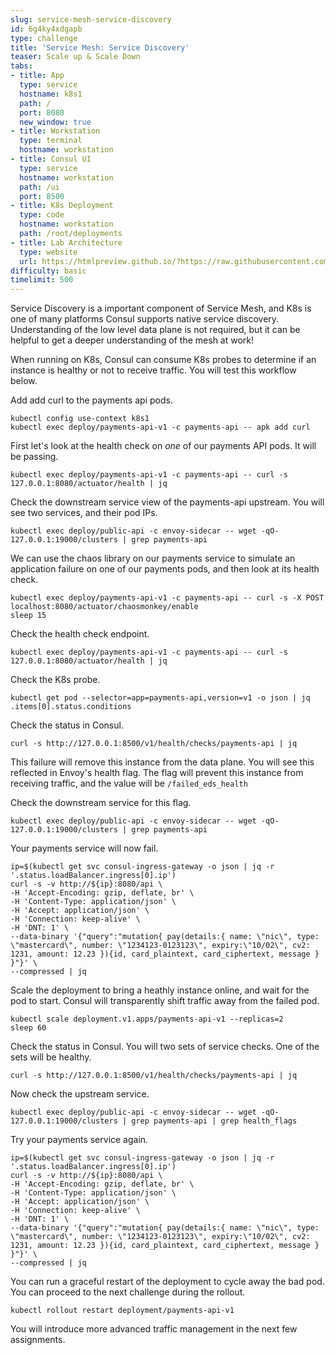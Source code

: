 ```yaml
---
slug: service-mesh-service-discovery
id: 6g4ky4xdgapb
type: challenge
title: 'Service Mesh: Service Discovery'
teaser: Scale up & Scale Down
tabs:
- title: App
  type: service
  hostname: k8s1
  path: /
  port: 8080
  new_window: true
- title: Workstation
  type: terminal
  hostname: workstation
- title: Consul UI
  type: service
  hostname: workstation
  path: /ui
  port: 8500
- title: K8s Deployment
  type: code
  hostname: workstation
  path: /root/deployments
- title: Lab Architecture
  type: website
  url: https://htmlpreview.github.io/?https://raw.githubusercontent.com/hashicorp/field-workshops-consul/master/instruqt-tracks/consul-life-of-a-developer/assets/diagrams/diagrams.html
difficulty: basic
timelimit: 500
---
```

Service Discovery is a important component of Service Mesh, and K8s is one of many platforms Consul supports native service discovery.
Understanding of the low level data plane is not required, but it can be helpful to get a deeper understanding of the mesh at work!

When running on K8s, Consul can consume K8s probes to determine if an instance is healthy or not to receive traffic.
You will test this workflow below. <br>

Add add curl to the payments api pods. <br>

```
kubectl config use-context k8s1
kubectl exec deploy/payments-api-v1 -c payments-api -- apk add curl
```

First let's look at the health check on *one* of our payments API pods. It will be passing. <br>

```
kubectl exec deploy/payments-api-v1 -c payments-api -- curl -s 127.0.0.1:8080/actuator/health | jq
```

Check the downstream service view of the payments-api upstream. You will see two services, and their pod IPs.

```
kubectl exec deploy/public-api -c envoy-sidecar -- wget -qO- 127.0.0.1:19000/clusters | grep payments-api
```

We can use the chaos library on our payments service to simulate an application failure on one of our payments pods, and then look at its health check.


```
kubectl exec deploy/payments-api-v1 -c payments-api -- curl -s -X POST localhost:8080/actuator/chaosmonkey/enable
sleep 15
```

Check the health check endpoint. <br>

```
kubectl exec deploy/payments-api-v1 -c payments-api -- curl -s 127.0.0.1:8080/actuator/health | jq
```

Check the K8s probe. <br>

```
kubectl get pod --selector=app=payments-api,version=v1 -o json | jq .items[0].status.conditions
```

Check the status in Consul. <br>

```
curl -s http://127.0.0.1:8500/v1/health/checks/payments-api | jq
```

This failure will remove this instance from the data plane. You will see this reflected in Envoy's health flag.
The flag will prevent this instance from receiving traffic, and the value will be `/failed_eds_health` <br>

Check the downstream service for this flag. <br>

```
kubectl exec deploy/public-api -c envoy-sidecar -- wget -qO- 127.0.0.1:19000/clusters | grep payments-api
```

Your payments service will now fail.

```
ip=$(kubectl get svc consul-ingress-gateway -o json | jq -r '.status.loadBalancer.ingress[0].ip')
curl -s -v http://${ip}:8080/api \
-H 'Accept-Encoding: gzip, deflate, br' \
-H 'Content-Type: application/json' \
-H 'Accept: application/json' \
-H 'Connection: keep-alive' \
-H 'DNT: 1' \
--data-binary '{"query":"mutation{ pay(details:{ name: \"nic\", type: \"mastercard\", number: \"1234123-0123123\", expiry:\"10/02\", cv2: 1231, amount: 12.23 }){id, card_plaintext, card_ciphertext, message } }"}' \
--compressed | jq
```

Scale the deployment to bring a heathly instance online, and wait for the pod to start. Consul will transparently shift traffic away from the failed pod.

```
kubectl scale deployment.v1.apps/payments-api-v1 --replicas=2
sleep 60
```

Check the status in Consul. You will two sets of service checks. One of the sets will be healthy. <br>

```
curl -s http://127.0.0.1:8500/v1/health/checks/payments-api | jq
```

Now check the upstream service.

```
kubectl exec deploy/public-api -c envoy-sidecar -- wget -qO- 127.0.0.1:19000/clusters | grep payments-api | grep health_flags
```

Try your payments service again. <br>

```
ip=$(kubectl get svc consul-ingress-gateway -o json | jq -r '.status.loadBalancer.ingress[0].ip')
curl -s -v http://${ip}:8080/api \
-H 'Accept-Encoding: gzip, deflate, br' \
-H 'Content-Type: application/json' \
-H 'Accept: application/json' \
-H 'Connection: keep-alive' \
-H 'DNT: 1' \
--data-binary '{"query":"mutation{ pay(details:{ name: \"nic\", type: \"mastercard\", number: \"1234123-0123123\", expiry:\"10/02\", cv2: 1231, amount: 12.23 }){id, card_plaintext, card_ciphertext, message } }"}' \
--compressed | jq
```

You can run a graceful restart of the deployment to cycle away the bad pod. You can proceed to the next challenge during the rollout.

```
kubectl rollout restart deployment/payments-api-v1
```

You will introduce more advanced traffic management in the next few assignments.
